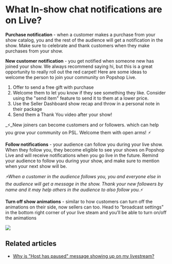 # What In-show chat notifications are on Live?

**Purchase notification** - when a customer makes a purchase from your show catalog, you and the rest of the audience will get a notification in the show. Make sure to celebrate and thank customers when they make purchases from your show.

**New customer notification** - you get notified when someone new has joined your show. We always recommend saying hi, but this is a great opportunity to really roll out the red carpet! Here are some ideas to welcome the person to join your community on Popshop Live.

1. Offer to send a free gift with purchase
2. Welcome them to let you know if they see something they like. Consider using the "send item" feature to send it to them at a lower price.
3. Use the Seller Dashboard show recap and throw in a personal note in their package
4. Send them a Thank You video after your show!

_⚡️_New joiners can become customers and or followers. which can help you grow your community on PSL. Welcome them with open arms! _⚡️_

**Follow notifications** - your audience can follow you during your live show. When they follow you, they become eligible to see your shows on Popshop Live and will receive notifications when you go live in the future. Remind your audience to follow you during your show, and make sure to mention when your next show will be.

_⚡️When a customer in the audience follows you, you and everyone else in the audience will get a message in the show. Thank your new followers by name and it may help others in the audience to also follow you.⚡️_

**Turn off show animations** - similar to how customers can turn off the animations on their side, now sellers can too. Head to “broadcast settings” in the bottom right corner of your live steam and you’ll be able to turn on/off the animations

![](https://help.popshop.live/hc/article\_attachments/4879696341135/image\_\_1\_.png)

## Related articles

* [Why is "Host has paused" message showing up on my livestream?](https://jamble.gitbook.io/popshop-live/going-live/why-is-host-has-paused-message-showing-up-on-my-livestream)
